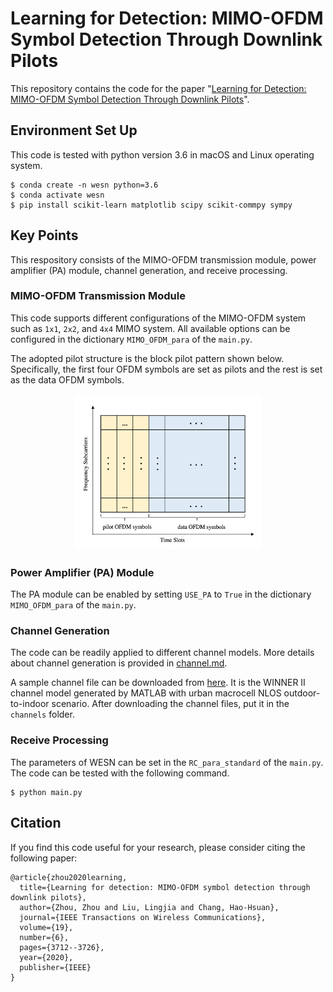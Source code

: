 # Learning for Detection: MIMO-OFDM Symbol Detection Through Downlink Pilots
This repository contains the code for the paper "[Learning for Detection: MIMO-OFDM Symbol Detection Through Downlink Pilots](https://ieeexplore.ieee.org/document/9020011)".

## Environment Set Up
This code is tested with python version 3.6 in macOS and Linux operating system.
```buildoutcfg
$ conda create -n wesn python=3.6
$ conda activate wesn
$ pip install scikit-learn matplotlib scipy scikit-commpy sympy
```

## Key Points
This respository consists of the MIMO-OFDM transmission module, power amplifier (PA) module, channel generation, and receive processing.

### MIMO-OFDM Transmission Module
This code supports different configurations of the MIMO-OFDM system such as `1x1`, `2x2`, and `4x4` MIMO system. 
All available options can be configured in the dictionary `MIMO_OFDM_para` of the `main.py`.

The adopted pilot structure is the block pilot pattern shown below.
Specifically, the first four OFDM symbols are set as pilots and the rest is set as the data OFDM symbols.
<p align="center">
    <img src='pilot_pattern/pilot_pattern.png' width="300" height="250">
</p>

### Power Amplifier (PA) Module
The PA module can be enabled by setting `USE_PA` to `True` in the dictionary `MIMO_OFDM_para` of the `main.py`.

### Channel Generation

The code can be readily applied to different channel models. 
More details about channel generation is provided in [channel.md](channels/channel.md).

A sample channel file can be downloaded from [here](https://drive.google.com/file/d/1BmXwnUi5rc5yK1mxGe9q3zIltas7hSVj/view?usp=sharing).
It is the WINNER II channel model generated by MATLAB with urban macrocell NLOS outdoor-to-indoor scenario.
After downloading the channel files, put it in the `channels` folder.

### Receive Processing

The parameters of WESN can be set in the `RC_para_standard` of the `main.py`.
The code can be tested with the following command.
```buildoutcfg
$ python main.py
```

## Citation
If you find this code useful for your research, please consider citing the following paper:

```buildoutcfg
@article{zhou2020learning,
  title={Learning for detection: MIMO-OFDM symbol detection through downlink pilots},
  author={Zhou, Zhou and Liu, Lingjia and Chang, Hao-Hsuan},
  journal={IEEE Transactions on Wireless Communications},
  volume={19},
  number={6},
  pages={3712--3726},
  year={2020},
  publisher={IEEE}
}
```